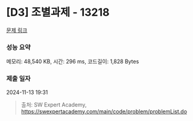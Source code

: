 # [D3] 조별과제 - 13218 

[문제 링크](https://swexpertacademy.com/main/code/problem/problemDetail.do?contestProbId=AXzjvCCq-PwDFASs) 

### 성능 요약

메모리: 48,540 KB, 시간: 296 ms, 코드길이: 1,828 Bytes

### 제출 일자

2024-11-13 19:31



> 출처: SW Expert Academy, https://swexpertacademy.com/main/code/problem/problemList.do